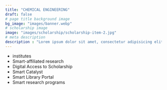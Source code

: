```yaml
---
title: "CHEMICAL ENGINEERING"
draft: false
# page title background image
bg_image: "images/banner.webp"
# scholarship image
image: "images/scholarship/scholarship-item-2.jpg"
# meta description
description : "Lorem ipsum dolor sit amet, consectetur adipisicing elit, sed do eiusmod tempor incididunt ut labore. dolore magna aliqua. Ut enim ad minim veniam, quis nostrud."
---
```


* institutes
* Smart-affiliated research
* Digital Access to Scholarship
* Smart Catalyst
* Smart Library Portal
* Smart research programs